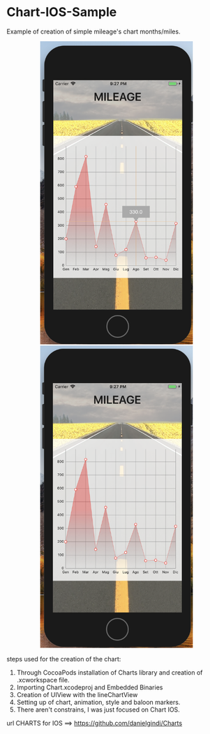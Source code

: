 # Chart-IOS-Sample

Example of creation of simple mileage's chart months/miles.

<p align="center">
  <img src="https://github.com/Gualberto-Vannini/Chart-IOS-Sample/blob/master/sample.png?raw=true" width="350"/>
  <img src="https://github.com/Gualberto-Vannini/Chart-IOS-Sample/blob/master/sample_2.png?raw=true" width="350"/>
</p>


steps used for the creation of the chart:

1) Through CocoaPods installation of Charts library and creation of .xcworkspace file. 
2) Importing Chart.xcodeproj and Embedded Binaries
3) Creation of UIView with the lineChartView
4) Setting up of chart, animation, style and baloon markers. 
5) There aren't constrains, I was just focused on Chart IOS.

url CHARTS for IOS ==> https://github.com/danielgindi/Charts
